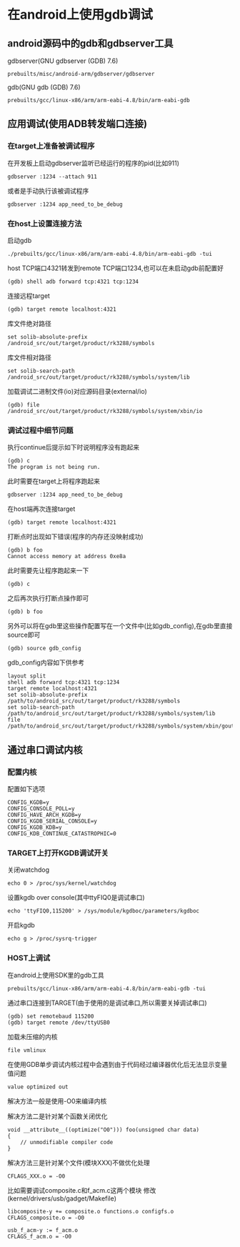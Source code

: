 # 在android上使用gdb调试

## android源码中的gdb和gdbserver工具

gdbserver(GNU gdbserver (GDB) 7.6)

	prebuilts/misc/android-arm/gdbserver/gdbserver

gdb(GNU gdb (GDB) 7.6)

	prebuilts/gcc/linux-x86/arm/arm-eabi-4.8/bin/arm-eabi-gdb

## 应用调试(使用ADB转发端口连接)

### 在target上准备被调试程序

在开发板上启动gdbserver监听已经运行的程序的pid(比如911)

	gdbserver :1234 --attach 911

或者是手动执行该被调试程序

	gdbserver :1234 app_need_to_be_debug

### 在host上设置连接方法

启动gdb

	./prebuilts/gcc/linux-x86/arm/arm-eabi-4.8/bin/arm-eabi-gdb -tui

host TCP端口4321转发到remote TCP端口1234,也可以在未启动gdb前配置好

	(gdb) shell adb forward tcp:4321 tcp:1234

连接远程target

	(gdb) target remote localhost:4321

库文件绝对路径

	set solib-absolute-prefix /android_src/out/target/product/rk3288/symbols

库文件相对路径

	set solib-search-path /android_src/out/target/product/rk3288/symbols/system/lib

加载调试二进制文件(io)对应源码目录(external/io)

	(gdb) file /android_src/out/target/product/rk3288/symbols/system/xbin/io

### 调试过程中细节问题

执行continue后提示如下时说明程序没有跑起来

	(gdb) c
	The program is not being run.

此时需要在target上将程序跑起来

	gdbserver :1234 app_need_to_be_debug

在host端再次连接target

	(gdb) target remote localhost:4321

打断点时出现如下错误(程序的内存还没映射成功)

	(gdb) b foo
	Cannot access memory at address 0xe8a

此时需要先让程序跑起来一下

	(gdb) c

之后再次执行打断点操作即可

	(gdb) b foo

另外可以将在gdb里这些操作配置写在一个文件中(比如gdb_config),在gdb里直接source即可

	(gdb) source gdb_config

gdb_config内容如下供参考

	layout split
	shell adb forward tcp:4321 tcp:1234
	target remote localhost:4321
	set solib-absolute-prefix /path/to/android_src/out/target/product/rk3288/symbols
	set solib-search-path /path/to/android_src/out/target/product/rk3288/symbols/system/lib
	file /path/to/android_src/out/target/product/rk3288/symbols/system/xbin/gout1

## 通过串口调试内核

### 配置内核

配置如下选项

	CONFIG_KGDB=y
	CONFIG_CONSOLE_POLL=y
	CONFIG_HAVE_ARCH_KGDB=y
	CONFIG_KGDB_SERIAL_CONSOLE=y
	CONFIG_KGDB_KDB=y
	CONFIG_KDB_CONTINUE_CATASTROPHIC=0

### TARGET上打开KGDB调试开关

关闭watchdog

	echo 0 > /proc/sys/kernel/watchdog

设置kgdb over console(其中ttyFIQ0是调试串口)

	echo 'ttyFIQ0,115200' > /sys/module/kgdboc/parameters/kgdboc

开启kgdb

	echo g > /proc/sysrq-trigger

### HOST上调试

在android上使用SDK里的gdb工具

	prebuilts/gcc/linux-x86/arm/arm-eabi-4.8/bin/arm-eabi-gdb -tui

通过串口连接到TARGET(由于使用的是调试串口,所以需要关掉调试串口)

	(gdb) set remotebaud 115200
	(gdb) target remote /dev/ttyUSB0

加载未压缩的内核

	file vmlinux

在使用GDB单步调试内核过程中会遇到由于代码经过编译器优化后无法显示变量值问题

	value optimized out

解决方法一般是使用-O0来编译内核

解决方法二是针对某个函数关闭优化

	void __attribute__((optimize("O0"))) foo(unsigned char data)
	{
		// unmodifiable compiler code
	}

解决方法三是针对某个文件(模块XXX)不做优化处理

	CFLAGS_XXX.o = -O0

比如需要调试composite.c和f_acm.c这两个模块
修改(kernel/drivers/usb/gadget/Makefile)

	libcomposite-y += composite.o functions.o configfs.o
	CFLAGS_composite.o = -O0

	usb_f_acm-y := f_acm.o
	CFLAGS_f_acm.o = -O0
